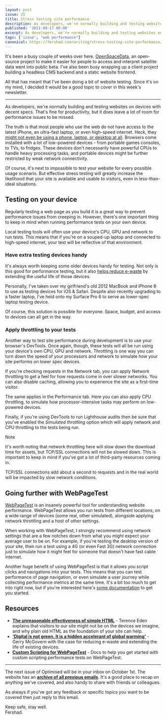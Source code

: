 ```yaml
---
layout: post
issue: 25
title: Stress testing site performance
description: As developers, we're normally building and testing websites on devices with decent specs, so testing how your site performs over a slow network or on a low-powered device is one way to help ensure real world performance.
published: '2021-09-17 00:00'
excerpt: As developers, we're normally building and testing websites on devices with decent specs, so testing how your site performs over a slow network or on a low-powered device is one way to help ensure real world performance.
tags: ['issue', "web performance"]
canonical: https://fershad.com/writing/stress-testing-site-performance/
---
```

<!-- # Stress testing site performance -->

It's been a busy couple of weeks over here. [OpenSpaceData](http://openspacedata.netlify.app/), an open-source project to make it easier for people to access and interpret satellite data went into public beta. I've also been busy wrapping up a client project building a headless CMS backend and a static website frontend. 

All that has meant that I've been doing a bit of website testing. Since it's on my mind, I decided it would be a good topic to cover in this week's newsletter.

*** 

As developers, we're normally building and testing websites on devices with decent specs. That's fine for productivity, but it does leave a lot of room for performance issues to be missed.

The truth is that most people who use the web do not have access to the latest iPhone, an ultra-fast laptop, or even high-speed internet. Heck, they [might not even be using a phone, laptop, or desktop at all](https://shkspr.mobi/blog/2021/01/the-unreasonable-effectiveness-of-simple-html/). Browsers come installed with a lot of low-powered devices - from portable games consoles, to TVs, to fridges. These devices don't necessarily have powerful CPUs to handle heavy processing tasks, and portable devices might be further restricted by weak network connectivity.

Of course, it's next to impossible to test your website for every possible usage scenario. But effective stress testing will greatly increase the likelihood that your site is available and usable to visitors, even in less-than-ideal situations.

## Testing on your device

Regularly testing a web page as you build it is a great way to prevent performance issues from creeping in. However, there's one important thing to keep in mind when running performance tests on your own device. 

Local testing tools will often use your device's CPU, GPU and network to run tests. This means that if you're on a souped-up laptop and connected to high-speed internet, your test will be reflective of that environment.

### Have extra testing devices handy

It's always worth keeping some older devices handy for testing. Not only is this good for performance testing, but it also [helps reduce e-waste](https://www.siliconrepublic.com/enterprise/gerry-mcgovern-digital-pollution-e-waste) by extending the useful life of those devices. 

Personally, I've taken over my girlfriend's old 2012 MacBook and iPhone 8 to use as testing devices for iOS & Safari. Despite also recently upgrading to a faster laptop, I've held onto my Surface Pro 6 to serve as lower-spec laptop testing device.

Of course, this solution is possible for everyone. Space, budget, and access to devices can all get in the way.

### Apply throttling to your tests

Another way to test site performance during development is to use your browser's DevTools. Once again, though, these tests will all be run using your device's own CPU, GPU and network. Throttling is one way you can turn down the speed of your processors and network to simulate how your site performs on lower spec devices.

If you're checking requests in the Network tab, you can apply Network throttling to get a feel for how requests come in over slower networks. You can also disable caching, allowing you to experience the site as a first-time visitor.

The same applies in the Performance tab. Here you can also apply CPU throttling, to simulate how processor-intensive tasks may perform on low-powered devices.

Finally, if you're using DevTools to run Lighthouse audits then be sure that you've enabled the *Simulated throttling* option which will apply network and CPU throttling to the tests being run.


<div class="callout">
<p class="h3 title">Note</p>
<p>It's worth noting that network throttling here will slow down the download time for assets, but TCP/SSL connections will not be slowed down. This is important to keep in mind if you've got a lot of third-party resources coming in. </p>
<p>TCP/SSL connections add about a second to requests and in the real world will be impacted by slow network conditions.</p>
</div>

## Going further with WebPageTest

[WebPageTest](https://webpagetest.org/) is an insanely powerful tool for understanding website performance. WebPageTest allows you run tests from different locations, on a wide range of devices (some real, other simulated), alongside applying network throttling and a host of other settings.

When working with WebPageTest, I strongly recommend using network settings that are a few notches down from what you might expect your average user to be on. For example, if you're testing the desktop version of your site, then run a test using a 4G (or even Fast 3G) network connection just to simulate how it might feel for someone that doesn't have fast cable internet.

Another huge benefit of using WebPageTest is that it allows you script clicks and navigations into your tests. This means that you can test performance of page navigation, or even simulate a user journey while collecting performance metrics at the same time. It's a bit too much to get into right now, but if you're interested here's [some documentation](https://docs.webpagetest.org/scripting/) to get you started.

## Resources

- **[The unreasonable effectiveness of simple HTML](https://shkspr.mobi/blog/2021/01/the-unreasonable-effectiveness-of-simple-html/)** - Terence Eden explains that visitors to our site might not be on the devices we imagine, and why plain old HTML as the foundation of your site can help.
- **[‘Digital is not green. It is a hidden accelerant of global warming’](https://www.siliconrepublic.com/enterprise/gerry-mcgovern-digital-pollution-e-waste)** - Gerry McGovern with the case for reducing e-waste and extending the life of existing devices.
- **[Custom Scripting for WebPageTest](https://docs.webpagetest.org/scripting/)** - Docs to help you get started with custom scripting performance tests on WebPageTest.

***

The next issue of Optimised will be in your inbox on October 1st. The website has an **[archive of all previous emails](https://optimised.email/)**. It's a good place to recap on anything we've covered, and also handy to share with friends or colleagues.

As always if you've got any feedback or specific topics you want to be covered then just reply to this email.

Keep safe, stay well.  
Fershad.
